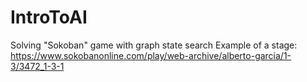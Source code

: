 # IntroToAI
Solving "Sokoban" game with graph state search
Example of a stage: https://www.sokobanonline.com/play/web-archive/alberto-garcia/1-3/3472_1-3-1
